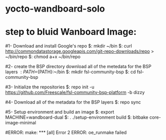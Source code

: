 # yocto-wandboard-solo

# step to bluid Wanboard Image:
 #1- Download and install Google's repo
  $: mkdir ~/bin
  $: curl http://commondatastorage.googleapis.com/git-repo-downloads/repo > ~/bin/repo
  $: chmod a+x ~/bin/repo

 #2- create the BSP directory download all of the metedata for the BSP layers
   $: PATH=${PATH}:~/bin
   $: mkdir fsl-community-bsp
   $: cd fsl-community-bsp

 #3- Initialize the repositories
   $: repo init -u https://github.com/Freescale/fsl-community-bsp-platform -b dizzy
 
 #4- Download all of the metadata for the BSP layers
   $: repo sync
 
 #5- Setup environment and build an image
   $: export MACHINE=wandboard-dual
   $: . ./setup-environment build
   $: bitbake core-image-minimal


#ERROR:
make: *** [all] Error 2
ERROR: oe_runmake failed


